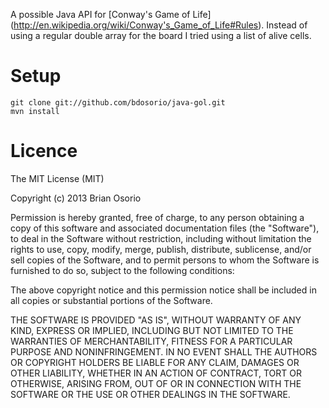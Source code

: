 A possible Java API for [Conway's Game of Life] (http://en.wikipedia.org/wiki/Conway's_Game_of_Life#Rules).
Instead of using a regular double array for the board I tried using a list of alive cells.


Setup
=====
    git clone git://github.com/bdosorio/java-gol.git
    mvn install

Licence
=======
The MIT License (MIT)

Copyright (c) 2013 Brian Osorio

Permission is hereby granted, free of charge, to any person obtaining a copy
of this software and associated documentation files (the "Software"), to deal
in the Software without restriction, including without limitation the rights
to use, copy, modify, merge, publish, distribute, sublicense, and/or sell
copies of the Software, and to permit persons to whom the Software is
furnished to do so, subject to the following conditions:

The above copyright notice and this permission notice shall be included in all
copies or substantial portions of the Software.

THE SOFTWARE IS PROVIDED "AS IS", WITHOUT WARRANTY OF ANY KIND, EXPRESS OR
IMPLIED, INCLUDING BUT NOT LIMITED TO THE WARRANTIES OF MERCHANTABILITY,
FITNESS FOR A PARTICULAR PURPOSE AND NONINFRINGEMENT. IN NO EVENT SHALL THE
AUTHORS OR COPYRIGHT HOLDERS BE LIABLE FOR ANY CLAIM, DAMAGES OR OTHER
LIABILITY, WHETHER IN AN ACTION OF CONTRACT, TORT OR OTHERWISE, ARISING FROM,
OUT OF OR IN CONNECTION WITH THE SOFTWARE OR THE USE OR OTHER DEALINGS IN THE
SOFTWARE.


